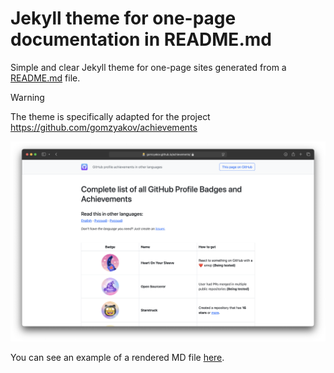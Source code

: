 # Jekyll theme for one-page documentation in README.md

Simple and clear Jekyll theme for one-page sites generated from a [README.md](https://github.com/github-profile-achievements/jekyll-theme/blob/main/README.md) file.

> [!WARNING]  
> The theme is specifically adapted for the project https://github.com/gomzyakov/achievements

<img src="achievements.png" alt="Jekyll theme for achievements repository" width="700">

You can see an example of a rendered MD file [here](https://gomzyakov.github.io/achievements/).
